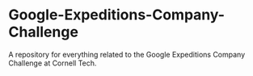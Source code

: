 # Google-Expeditions-Company-Challenge
A repository for everything related to the Google Expeditions Company Challenge at Cornell Tech.
